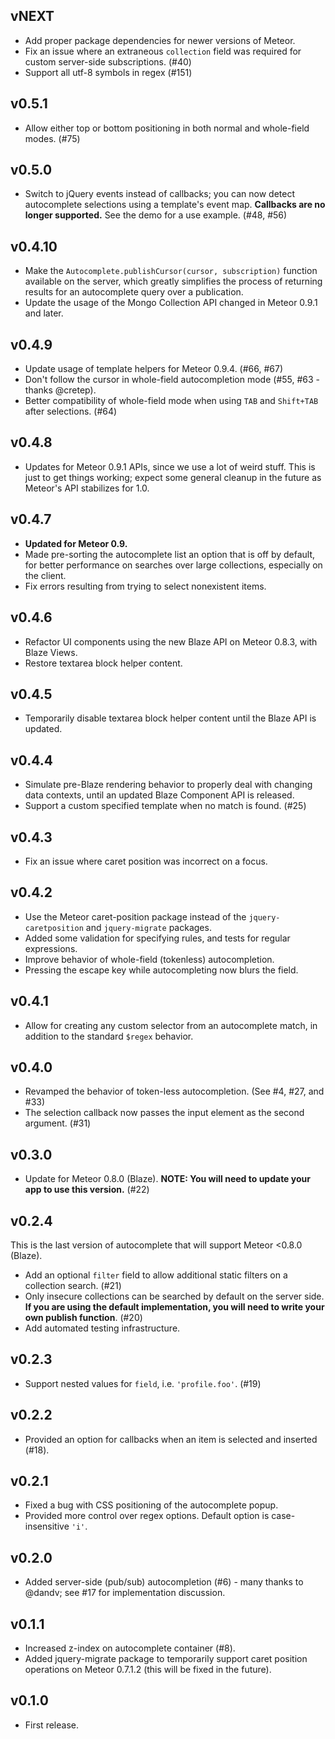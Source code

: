 ## vNEXT

* Add proper package dependencies for newer versions of Meteor.
* Fix an issue where an extraneous `collection` field was required for custom server-side subscriptions. (#40)
* Support all utf-8 symbols in regex (#151)

## v0.5.1

* Allow either top or bottom positioning in both normal and whole-field modes. (#75)

## v0.5.0

* Switch to jQuery events instead of callbacks; you can now detect autocomplete selections using a template's event map. **Callbacks are no longer supported.** See the demo for a use example. (#48, #56)

## v0.4.10

* Make the `Autocomplete.publishCursor(cursor, subscription)` function available on the server, which greatly simplifies the process of returning results for an autocomplete query over a publication.
* Update the usage of the Mongo Collection API changed in Meteor 0.9.1 and later. 

## v0.4.9

* Update usage of template helpers for Meteor 0.9.4. (#66, #67)
* Don't follow the cursor in whole-field autocompletion mode (#55, #63 -thanks @cretep).
* Better compatibility of whole-field mode when using `TAB` and `Shift+TAB` after selections. (#64) 

## v0.4.8

* Updates for Meteor 0.9.1 APIs, since we use a lot of weird stuff. This is just to get things working; expect some general cleanup in the future as Meteor's API stabilizes for 1.0.

## v0.4.7

* **Updated for Meteor 0.9.**
* Made pre-sorting the autocomplete list an option that is off by default, for better performance on searches over large collections, especially on the client.
* Fix errors resulting from trying to select nonexistent items.

## v0.4.6

* Refactor UI components using the new Blaze API on Meteor 0.8.3, with Blaze Views.
* Restore textarea block helper content.

## v0.4.5

* Temporarily disable textarea block helper content until the Blaze API is updated.

## v0.4.4

* Simulate pre-Blaze rendering behavior to properly deal with changing data contexts, until an updated Blaze Component API is released.
* Support a custom specified template when no match is found. (#25)

## v0.4.3

* Fix an issue where caret position was incorrect on a focus.

## v0.4.2

* Use the Meteor caret-position package instead of the `jquery-caretposition` and `jquery-migrate` packages.
* Added some validation for specifying rules, and tests for regular expressions.
* Improve behavior of whole-field (tokenless) autocompletion.
* Pressing the escape key while autocompleting now blurs the field.

## v0.4.1

* Allow for creating any custom selector from an autocomplete match, in addition to the standard `$regex` behavior.

## v0.4.0

* Revamped the behavior of token-less autocompletion. (See #4, #27, and #33)
* The selection callback now passes the input element as the second argument. (#31)

## v0.3.0

* Update for Meteor 0.8.0 (Blaze). **NOTE: You will need to update your app to use this version.** (#22)

## v0.2.4

This is the last version of autocomplete that will support Meteor <0.8.0 (Blaze).

* Add an optional `filter` field to allow additional static filters on a collection search. (#21)
* Only insecure collections can be searched by default on the server side. **If you are using the default implementation, you will need to write your own publish function**. (#20)
* Add automated testing infrastructure.

## v0.2.3

* Support nested values for `field`, i.e. `'profile.foo'`. (#19)

## v0.2.2

* Provided an option for callbacks when an item is selected and inserted (#18).

## v0.2.1

* Fixed a bug with CSS positioning of the autocomplete popup.
* Provided more control over regex options. Default option is case-insensitive `'i'`.

## v0.2.0

* Added server-side (pub/sub) autocompletion (#6) - many thanks to @dandv; see #17 for implementation discussion.

## v0.1.1

* Increased z-index on autocomplete container (#8).
* Added jquery-migrate package to temporarily support caret position operations on Meteor 0.7.1.2 (this will be fixed in the future).

## v0.1.0

* First release.
